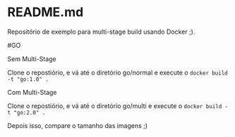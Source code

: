 # README.md
Repositório de exemplo para multi-stage build usando Docker ;).

#GO

Sem Multi-Stage

Clone o repostiório, e vá até o diretório go/normal e execute o ``docker build -t "go:1.0" .``


Com Multi-Stage

Clone o repostiório, e vá até o diretório go/multi e execute o ``docker build -t "go:2.0" .``

Depois isso, compare o tamanho das imagens ;)
